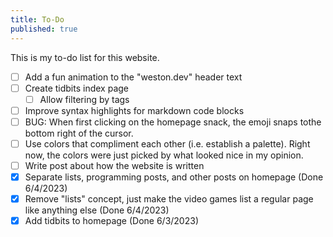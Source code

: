 ```yaml
---
title: To-Do
published: true
---
```


This is my to-do list for this website.

- [ ] Add a fun animation to the "weston.dev" header text
- [ ] Create tidbits index page
  - [ ] Allow filtering by tags
- [ ] Improve syntax highlights for markdown code blocks
- [ ] BUG: When first clicking on the homepage snack, the emoji snaps tothe bottom right of the cursor.
- [ ] Use colors that compliment each other (i.e. establish a palette). Right now, the colors were just picked by what looked nice in my opinion.
- [ ] Write post about how the website is written
- [x] Separate lists, programming posts, and other posts on homepage (Done 6/4/2023)
- [x] Remove "lists" concept, just make the video games list a regular page like anything else (Done 6/4/2023)
- [x] Add tidbits to homepage (Done 6/3/2023)
